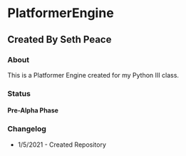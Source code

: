 # PlatformerEngine
## Created By Seth Peace
### About
This is a Platformer Engine created for my Python III class.

### Status
#### Pre-Alpha Phase

### Changelog
 * 1/5/2021 - Created Repository
